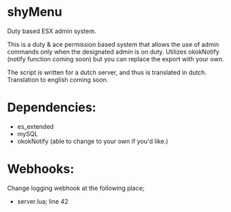 # shyMenu
Duty based ESX admin system.

This is a duty & ace permission based system that allows the use of admin commands only when the designated admin is on duty. Utilizes okokNotify (notify function coming soon) but you can replace the export with your own.

The script is written for a dutch server, and thus is translated in dutch. Translation to english coming soon.

# Dependencies:
- es_extended <br>
- mySQL <br>
- okokNotify (able to change to your own if you'd like.) <br>

# Webhooks:
Change logging webhook at the following place; <br>
- server.lua; line 42 <br>